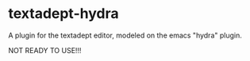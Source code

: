 # textadept-hydra
A plugin for the textadept editor, modeled on the emacs "hydra" plugin.

NOT READY TO USE!!!
